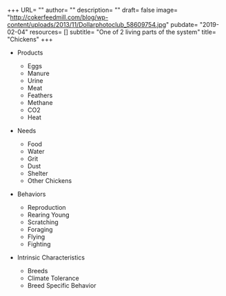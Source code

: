 +++
URL= ""
author= ""
description= ""
draft= false
image= "http://cokerfeedmill.com/blog/wp-content/uploads/2013/11/Dollarphotoclub_58609754.jpg"
pubdate= "2019-02-04"
resources= []
subtitle= "One of 2 living parts of the system"
title= "Chickens"
+++


+ Products
	+ Eggs
	+ Manure
	+ Urine
	+ Meat
	+ Feathers
	+ Methane
	+ CO2
	+ Heat

+ Needs
	+ Food
	+ Water
	+ Grit
	+ Dust
	+ Shelter
	+ Other Chickens
	
+ Behaviors
	+ Reproduction
	+ Rearing Young
	+ Scratching
	+ Foraging
	+ Flying
	+ Fighting

+ Intrinsic Characteristics
	+ Breeds
	+ Climate Tolerance
	+ Breed Specific Behavior

